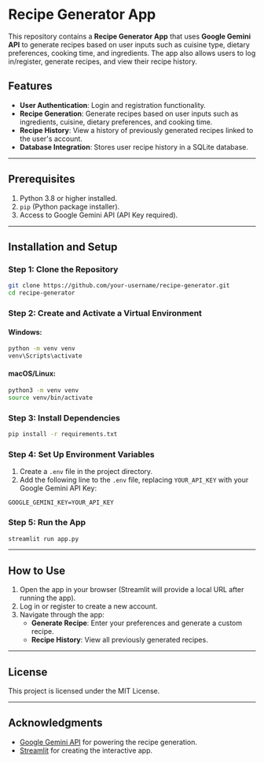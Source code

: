# Recipe Generator App

This repository contains a **Recipe Generator App** that uses **Google Gemini API** to generate recipes based on user inputs such as cuisine type, dietary preferences, cooking time, and ingredients. The app also allows users to log in/register, generate recipes, and view their recipe history.

## Features

- **User Authentication**: Login and registration functionality.
- **Recipe Generation**: Generate recipes based on user inputs such as ingredients, cuisine, dietary preferences, and cooking time.
- **Recipe History**: View a history of previously generated recipes linked to the user's account.
- **Database Integration**: Stores user recipe history in a SQLite database.

---

## Prerequisites

1. Python 3.8 or higher installed.
2. `pip` (Python package installer).
3. Access to Google Gemini API (API Key required).

---

## Installation and Setup

### Step 1: Clone the Repository

```bash
git clone https://github.com/your-username/recipe-generator.git
cd recipe-generator
```

### Step 2: Create and Activate a Virtual Environment

#### Windows:
```bash
python -m venv venv
venv\Scripts\activate
```

#### macOS/Linux:
```bash
python3 -m venv venv
source venv/bin/activate
```

### Step 3: Install Dependencies

```bash
pip install -r requirements.txt
```

### Step 4: Set Up Environment Variables

1. Create a `.env` file in the project directory.
2. Add the following line to the `.env` file, replacing `YOUR_API_KEY` with your Google Gemini API Key:

```
GOOGLE_GEMINI_KEY=YOUR_API_KEY
```

### Step 5: Run the App

```bash
streamlit run app.py
```

---

## How to Use

1. Open the app in your browser (Streamlit will provide a local URL after running the app).
2. Log in or register to create a new account.
3. Navigate through the app:
   - **Generate Recipe**: Enter your preferences and generate a custom recipe.
   - **Recipe History**: View all previously generated recipes.

---

## License

This project is licensed under the MIT License.

---

## Acknowledgments

- [Google Gemini API](https://developers.generativeai.google.com/) for powering the recipe generation.
- [Streamlit](https://streamlit.io/) for creating the interactive app.
